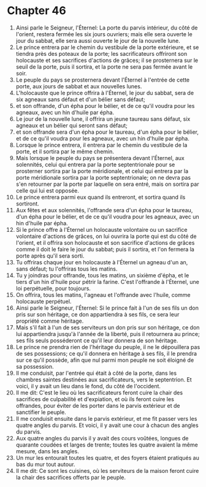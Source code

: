 # Chapter 46

1. Ainsi parle le Seigneur, l'Éternel: La porte du parvis intérieur, du côté de l'orient, restera fermée les six jours ouvriers; mais elle sera ouverte le jour du sabbat, elle sera aussi ouverte le jour de la nouvelle lune.
2. Le prince entrera par le chemin du vestibule de la porte extérieure, et se tiendra près des poteaux de la porte; les sacrificateurs offriront son holocauste et ses sacrifices d'actions de grâces; il se prosternera sur le seuil de la porte, puis il sortira, et la porte ne sera pas fermée avant le soir.
3. Le peuple du pays se prosternera devant l'Éternel à l'entrée de cette porte, aux jours de sabbat et aux nouvelles lunes.
4. L'holocauste que le prince offrira à l'Éternel, le jour du sabbat, sera de six agneaux sans défaut et d'un bélier sans défaut;
5. et son offrande, d'un épha pour le bélier, et de ce qu'il voudra pour les agneaux, avec un hin d'huile par épha.
6. Le jour de la nouvelle lune, il offrira un jeune taureau sans défaut, six agneaux et un bélier qui seront sans défaut;
7. et son offrande sera d'un épha pour le taureau, d'un épha pour le bélier, et de ce qu'il voudra pour les agneaux, avec un hin d'huile par épha.
8. Lorsque le prince entrera, il entrera par le chemin du vestibule de la porte, et il sortira par le même chemin.
9. Mais lorsque le peuple du pays se présentera devant l'Éternel, aux solennités, celui qui entrera par la porte septentrionale pour se prosterner sortira par la porte méridionale, et celui qui entrera par la porte méridionale sortira par la porte septentrionale; on ne devra pas s'en retourner par la porte par laquelle on sera entré, mais on sortira par celle qui lui est opposée.
10. Le prince entrera parmi eux quand ils entreront, et sortira quand ils sortiront.
11. Aux fêtes et aux solennités, l'offrande sera d'un épha pour le taureau, d'un épha pour le bélier, et de ce qu'il voudra pour les agneaux, avec un hin d'huile par épha.
12. Si le prince offre à l'Éternel un holocauste volontaire ou un sacrifice volontaire d'actions de grâces, on lui ouvrira la porte qui est du côté de l'orient, et il offrira son holocauste et son sacrifice d'actions de grâces comme il doit le faire le jour du sabbat; puis il sortira, et l'on fermera la porte après qu'il sera sorti.
13. Tu offriras chaque jour en holocauste à l'Éternel un agneau d'un an, sans défaut; tu l'offriras tous les matins.
14. Tu y joindras pour offrande, tous les matins, un sixième d'épha, et le tiers d'un hin d'huile pour pétrir la farine. C'est l'offrande à l'Éternel, une loi perpétuelle, pour toujours.
15. On offrira, tous les matins, l'agneau et l'offrande avec l'huile, comme holocauste perpétuel.
16. Ainsi parle le Seigneur, l'Éternel: Si le prince fait à l'un de ses fils un don pris sur son héritage, ce don appartiendra à ses fils, ce sera leur propriété comme héritage.
17. Mais s'il fait à l'un de ses serviteurs un don pris sur son héritage, ce don lui appartiendra jusqu'à l'année de la liberté, puis il retournera au prince; ses fils seuls posséderont ce qu'il leur donnera de son héritage.
18. Le prince ne prendra rien de l'héritage du peuple, il ne le dépouillera pas de ses possessions; ce qu'il donnera en héritage à ses fils, il le prendra sur ce qu'il possède, afin que nul parmi mon peuple ne soit éloigné de sa possession.
19. Il me conduisit, par l'entrée qui était à côté de la porte, dans les chambres saintes destinées aux sacrificateurs, vers le septentrion. Et voici, il y avait un lieu dans le fond, du côté de l'occident.
20. Il me dit: C'est le lieu où les sacrificateurs feront cuire la chair des sacrifices de culpabilité et d'expiation, et où ils feront cuire les offrandes, pour éviter de les porter dans le parvis extérieur et de sanctifier le peuple.
21. Il me conduisit ensuite dans le parvis extérieur, et me fit passer vers les quatre angles du parvis. Et voici, il y avait une cour à chacun des angles du parvis.
22. Aux quatre angles du parvis il y avait des cours voûtées, longues de quarante coudées et larges de trente; toutes les quatre avaient la même mesure, dans les angles.
23. Un mur les entourait toutes les quatre, et des foyers étaient pratiqués au bas du mur tout autour.
24. Il me dit: Ce sont les cuisines, où les serviteurs de la maison feront cuire la chair des sacrifices offerts par le peuple.

